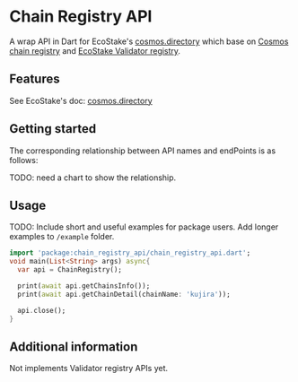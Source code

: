 # Chain Registry API

A wrap API in Dart for EcoStake's [cosmos.directory](https://github.com/eco-stake/cosmos-directory) which base on [Cosmos chain registry](https://github.com/cosmos/chain-registry) and [EcoStake Validator registry](https://github.com/eco-stake/validator-registry).

## Features

See EcoStake's doc: [cosmos.directory](https://github.com/eco-stake/cosmos-directory)

## Getting started

The corresponding relationship between API names and endPoints is as follows:

TODO: need a chart to show the relationship.

## Usage

TODO: Include short and useful examples for package users. Add longer examples
to `/example` folder.

```dart
import 'package:chain_registry_api/chain_registry_api.dart';
void main(List<String> args) async{
  var api = ChainRegistry();

  print(await api.getChainsInfo());
  print(await api.getChainDetail(chainName: 'kujira'));

  api.close();
}
```

## Additional information
Not implements Validator registry APIs yet.